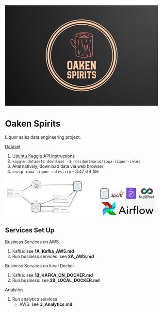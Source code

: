 ![Oaken Spirirts Logo](images/oaken-spirits-logo.png)
# Oaken Spirits
Liquor sales data engineering project.

[Dataset](https://www.kaggle.com/datasets/residentmario/iowa-liquor-sales)

1. [Ubuntu Kaggle API instructions](https://www.endtoend.ai/tutorial/how-to-download-kaggle-datasets-on-ubuntu/)
1. `kaggle datasets download -d residentmario/iowa-liquor-sales`
1. Alternatively, download data via web browser
1. `unzip iowa-liquor-sales.zip` - 3.47 GB file

![App Services Diagram](images/oaken-service-diagram.png)

## Services Set Up

Business Services on AWS
1. Kafka: see **1A_Kafka_AWS.md**
1. Run business services: see **2A_AWS.md**

Business Services on local Docker
1. Kafka: see **1B_KAFKA_ON_DOCKER.md**
1. Run business: see **2B_LOCAL_DOCKER.md**

Analytics
1. Run analytics services
    - AWS: see **3_Analytics.md**
